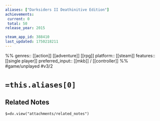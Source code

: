 ```yaml
---
aliases: ["Darksiders II Deathinitive Edition"]
achievements:
 current: 0
 total: 50
release_year: 2015

steam_app_id: 388410
last_updated: 1750218211
---
```

%%
genres:: [[action]] [[adventure]] [[rpg]]
platform:: [[steam]]
features:: [[single player]]
preferred_input:: [[mkb]] / [[controller]]
%%
#game/unplayed
#v3/2

# `=this.aliases[0]`
## Related Notes
`$=dv.view("attachments/related_notes")`